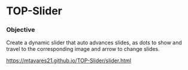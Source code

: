 # TOP-Slider

### Objective

Create a dynamic slider that auto advances slides, as dots to show and travel to the corresponding image
and arrow to change slides.

https://mtavares21.github.io/TOP-Slider/slider.html
